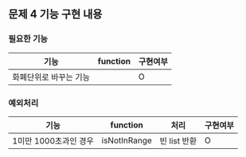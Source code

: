 ## 문제 4 기능 구현 내용

### 필요한 기능

| 기능           | function | 구현여부 |
|--------------|----------|------|
| 화폐단위로 바꾸는 기능 |          | O    |

### 예외처리

| 기능             | function      | 처리        | 구현여부 |  
|---------------- |--------------- |-----------|------|
| 1미만 1000초과인 경우 | isNotInRange  | 빈 list 반환 | O    |
